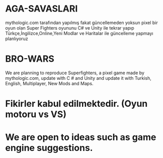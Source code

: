 # AGA-SAVASLARI
mythologic.com tarafından yapılmış fakat güncellemeden yoksun pixel bir oyun olan Super Fighters oyununu C# ve Unity ile tekrar yapıp Türkçe,İngilizce,Online,Yeni Modlar ve Haritalar ile güncelleme yapmayı planlıyoruz
# BRO-WARS
We are planning to reproduce Superfighters, a pixel game made by mythologic.com, update with C # and Unity and update it with Turkish, English, Multiplayer, New Mods and Maps.
# Fikirler kabul edilmektedir. (Oyun motoru vs VS) 
# We are open to ideas such as game engine suggestions.
